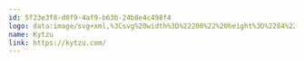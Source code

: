 ```yaml
---
id: 5f23e3f8-d0f9-4af9-b63b-24b8e4c498f4
logo: data:image/svg+xml,%3Csvg%20width%3D%22200%22%20height%3D%2284%22%20viewBox%3D%220%200%20200%2084%22%20fill%3D%22none%22%20xmlns%3D%22http%3A%2F%2Fwww.w3.org%2F2000%2Fsvg%22%3E%0A%3Cpath%20d%3D%22M52.54%2023.2541C64.3464%2022.4402%2072.59%2024.0723%2083.5196%2027.0419C83.8098%2027.1208%2083.9804%2027.4172%2083.9006%2027.704C83.8208%2027.9908%2083.5208%2028.1593%2083.2305%2028.0805C72.3568%2025.126%2064.248%2023.5267%2052.6159%2024.3286C52.3156%2024.3493%2052.0552%2024.1255%2052.0342%2023.8288C52.0133%2023.5321%2052.2397%2023.2748%2052.54%2023.2541Z%22%20fill%3D%22%237A8AA0%22%2F%3E%0A%3Cpath%20d%3D%22M83.1992%2029.1854C66.4706%2026.2048%2051.9307%2027.5646%2033.8659%2033.7846C33.5816%2033.8824%2033.4314%2034.1895%2033.5305%2034.4704C33.6296%2034.7512%2033.9403%2034.8996%2034.2246%2034.8017C52.1351%2028.6349%2066.4844%2027.3018%2083.0058%2030.2454C83.302%2030.2982%2083.5855%2030.1037%2083.6389%2029.811C83.6923%2029.5183%2083.4955%2029.2382%2083.1992%2029.1854Z%22%20fill%3D%22%237A8AA0%22%2F%3E%0A%3Cpath%20d%3D%22M50.5418%2034.5774C59.5754%2032.4138%2071.3377%2030.7924%2083.375%2030.7924C83.6761%2030.7924%2083.9201%2031.0335%2083.9201%2031.331C83.9201%2031.6284%2083.6761%2031.8695%2083.375%2031.8695C71.4288%2031.8696%2059.7527%2033.4796%2050.7986%2035.6242C50.506%2035.6943%2050.2114%2035.5168%2050.1404%2035.2277C50.0695%2034.9387%2050.2492%2034.6475%2050.5418%2034.5774Z%22%20fill%3D%22%237A8AA0%22%2F%3E%0A%3Cpath%20d%3D%22M113.687%2032.3385C114.099%2032.1573%20114.285%2031.6799%20114.102%2031.2722C113.918%2030.8645%20113.435%2030.6809%20113.022%2030.8621C109.726%2032.3096%20107.224%2033.3641%20105.087%2034.0418L105.107%2034.0245C106.495%2032.7593%20108.06%2031.0225%20109.952%2028.9223C110.194%2028.6538%20110.441%2028.379%20110.694%2028.0989C110.995%2027.7659%20110.965%2027.2552%20110.628%2026.9583C110.291%2026.6613%20109.774%2026.6905%20109.474%2027.0234C109.234%2027.2894%20109%2027.5491%20108.772%2027.8023L108.74%2027.8373L108.737%2027.841C106.828%2029.9591%20105.323%2031.6296%20103.998%2032.8366C102.5%2034.2013%20101.367%2034.8426%20100.303%2034.9358C99.2638%2035.0267%2098.0834%2034.6101%2096.4503%2033.3282C94.8172%2032.0462%2092.8509%2029.9946%2090.2623%2027.0331C89.9671%2026.6955%2089.4508%2026.6581%2089.109%2026.9498C88.7673%2027.2414%2088.7295%2027.7515%2089.0247%2028.0892C91.3919%2030.7974%2093.3113%2032.8314%2094.9718%2034.2191C92.7622%2033.5972%2090.1471%2032.5785%2086.6931%2031.1262C86.2776%2030.9516%2085.7974%2031.1427%2085.6206%2031.5533C85.4438%2031.9638%2085.6373%2032.4382%2086.0528%2032.6129C92.4349%2035.2962%2096.2711%2036.6529%20100.084%2036.5818C103.891%2036.5108%20107.59%2035.0158%20113.687%2032.3385Z%22%20fill%3D%22%237A8AA0%22%2F%3E%0A%3Cpath%20d%3D%22M149.458%2034.5774C140.425%2032.4138%20128.662%2030.7924%20116.625%2030.7924C116.324%2030.7924%20116.08%2031.0335%20116.08%2031.331C116.08%2031.6284%20116.324%2031.8695%20116.625%2031.8695C128.571%2031.8696%20140.247%2033.4796%20149.201%2035.6242C149.494%2035.6943%20149.789%2035.5168%20149.86%2035.2277C149.93%2034.9387%20149.751%2034.6475%20149.458%2034.5774Z%22%20fill%3D%22%237A8AA0%22%2F%3E%0A%3Cpath%20d%3D%22M166.134%2033.7846C148.069%2027.5646%20133.529%2026.2048%20116.801%2029.1854C116.505%2029.2382%20116.308%2029.5183%20116.361%2029.811C116.414%2030.1037%20116.698%2030.2982%20116.994%2030.2454C133.516%2027.3018%20147.865%2028.6349%20165.775%2034.8017C166.06%2034.8996%20166.37%2034.7512%20166.469%2034.4704C166.569%2034.1895%20166.418%2033.8824%20166.134%2033.7846Z%22%20fill%3D%22%237A8AA0%22%2F%3E%0A%3Cpath%20d%3D%22M147.46%2023.2541C135.654%2022.4402%20127.41%2024.0723%20116.48%2027.0419C116.19%2027.1208%20116.02%2027.4172%20116.099%2027.704C116.179%2027.9908%20116.479%2028.1593%20116.77%2028.0805C127.643%2025.126%20135.752%2023.5267%20147.384%2024.3286C147.684%2024.3493%20147.945%2024.1255%20147.966%2023.8288C147.987%2023.5321%20147.76%2023.2748%20147.46%2023.2541Z%22%20fill%3D%22%237A8AA0%22%2F%3E%0A%3Cpath%20d%3D%22M71.7275%2060.8509V46.1621H73.5921V54.2834L81.1748%2046.1414H83.1844L77.2799%2052.626L83.5159%2060.8509H81.4234L76.099%2053.7448L73.5921%2056.3552V60.8509H71.7275Z%22%20fill%3D%22%237A8AA0%22%2F%3E%0A%3Cpath%20d%3D%22M85.2426%2060.8509V46.1414H87.1072V60.8509H85.2426Z%22%20fill%3D%22%237A8AA0%22%2F%3E%0A%3Cpath%20d%3D%22M96.156%2047.7988H101.232V46.1414H89.2156V47.7988H94.2914V60.8509H96.156V47.7988Z%22%20fill%3D%22%237A8AA0%22%2F%3E%0A%3Cpath%20d%3D%22M102.252%2059.4007L111.741%2047.7988H102.439V46.1414H113.916V47.5916L104.593%2059.1935H113.916V60.8509H102.252V59.4007Z%22%20fill%3D%22%237A8AA0%22%2F%3E%0A%3Cpath%20d%3D%22M119.528%2060.3537C120.329%2060.7543%20121.317%2060.9545%20122.491%2060.9545C123.623%2060.9545%20124.583%2060.7612%20125.37%2060.3744C126.172%2059.9739%20126.821%2059.4352%20127.318%2058.7585C127.815%2058.0817%20128.174%2057.3013%20128.395%2056.4174C128.63%2055.5196%20128.747%2054.5735%20128.747%2053.579V46.1414H126.883V53.579C126.883%2054.2834%20126.807%2054.974%20126.655%2055.6508C126.517%2056.3276%20126.282%2056.9422%20125.951%2057.4947C125.619%2058.0333%20125.17%2058.4684%20124.604%2058.7999C124.038%2059.1176%20123.326%2059.2764%20122.47%2059.2764C121.627%2059.2764%20120.923%2059.1176%20120.357%2058.7999C119.79%2058.4822%20119.342%2058.0541%20119.01%2057.5154C118.679%2056.9767%20118.437%2056.369%20118.285%2055.6922C118.147%2055.0016%20118.078%2054.2972%20118.078%2053.579V46.1414H116.213V53.579C116.213%2054.5182%20116.324%2055.4298%20116.545%2056.3138C116.766%2057.1977%20117.118%2057.9919%20117.601%2058.6963C118.085%2059.3869%20118.727%2059.9394%20119.528%2060.3537Z%22%20fill%3D%22%237A8AA0%22%2F%3E%0A%3C%2Fsvg%3E%0A
name: Kytzu
link: https://kytzu.com/
---
```

